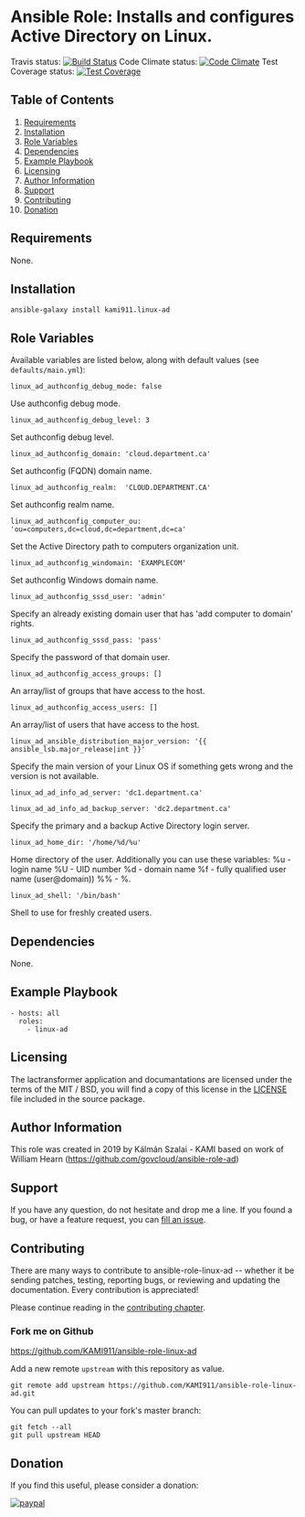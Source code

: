 # Ansible Role: Installs and configures Active Directory on Linux.

Travis status:   [![Build Status](https://travis-ci.org/KAMI911/ansible-role-linux-ad.svg?branch=master)](https://travis-ci.org/KAMI911/ansible-role-linux-ad)
Code Climate status: [![Code Climate](https://codeclimate.com/github/KAMI911/ansible-role-linux-ad/badges/gpa.svg)](https://codeclimate.com/github/KAMI911/ansible-role-linux-ad)
Test Coverage status: [![Test Coverage](https://codeclimate.com/github/KAMI911/ansible-role-linux-ad/badges/coverage.svg)](https://codeclimate.com/github/KAMI911/ansible-role-linux-ad/coverage)

## Table of Contents

1. [Requirements][Requirements]
2. [Installation][Installation]
3. [Role Variables][Role Variables]
4. [Dependencies][Dependencies]
5. [Example Playbook][Example Playbook]
6. [Licensing][Licensing]
7. [Author Information][Author Information]
8. [Support][Support]
9. [Contributing][Contributing]
10. [Donation][Donation]

## Requirements

None.

## Installation

    ansible-galaxy install kami911.linux-ad

## Role Variables

Available variables are listed below, along with default values (see `defaults/main.yml`):

    linux_ad_authconfig_debug_mode: false

Use authconfig debug mode.

    linux_ad_authconfig_debug_level: 3

Set authconfig debug level.

    linux_ad_authconfig_domain: 'cloud.department.ca'

Set authconfig (FQDN) domain name.

    linux_ad_authconfig_realm:  'CLOUD.DEPARTMENT.CA'

Set authconfig realm name.

    linux_ad_authconfig_computer_ou: 'ou=computers,dc=cloud,dc=department,dc=ca'

Set the Active Directory path to computers organization unit.

    linux_ad_authconfig_windomain: 'EXAMPLECOM'

Set authconfig Windows domain name.

    linux_ad_authconfig_sssd_user: 'admin'

Specify an already existing domain user that has 'add computer to domain' rights.

    linux_ad_authconfig_sssd_pass: 'pass'

Specify the password of that domain user.

    linux_ad_authconfig_access_groups: []

An array/list of groups that have access to the host.

    linux_ad_authconfig_access_users: []

An array/list of users that have access to the host.

    linux_ad_ansible_distribution_major_version: '{{ ansible_lsb.major_release|int }}'

Specify the main version of your Linux OS if something gets wrong and the version is not available.

    linux_ad_ad_info_ad_server: 'dc1.department.ca'

    linux_ad_ad_info_ad_backup_server: 'dc2.department.ca'

Specify the primary and a backup Active Directory login server.

    linux_ad_home_dir: '/home/%d/%u'

Home directory of the user. 
Additionally you can use these variables:
%u -login name
%U - UID number
%d - domain name
%f - fully qualified user name (user@domain))
%% - %.

    linux_ad_shell: '/bin/bash'

Shell to use for freshly created users.

## Dependencies

None.

## Example Playbook

    - hosts: all
      roles:
        - linux-ad

## Licensing

The lactransformer application and documantations are licensed under the terms of
the MIT / BSD, you will find a copy of this license in the
[LICENSE](LICENSE) file included in the source package.

## Author Information

This role was created in 2019 by Kálmán Szalai - KAMI based on work of William Hearn (https://github.com/govcloud/ansible-role-ad)

## Support

If you have any question, do not hesitate and drop me a line.
If you found a bug, or have a feature request, you can [fill an issue](https://github.com/KAMI911/ansible-role-linux-ad/issues).

## Contributing

There are many ways to contribute to ansible-role-linux-ad -- whether it be sending patches,
testing, reporting bugs, or reviewing and updating the documentation. Every
contribution is appreciated!

Please continue reading in the [contributing chapter](CONTRIBUTING.md).

### Fork me on Github

https://github.com/KAMI911/ansible-role-linux-ad

Add a new remote `upstream` with this repository as value.

```
git remote add upstream https://github.com/KAMI911/ansible-role-linux-ad.git
```

You can pull updates to your fork's master branch:

```
git fetch --all
git pull upstream HEAD
```

## Donation

If you find this useful, please consider a donation:

[![paypal](https://www.paypalobjects.com/en_US/i/btn/btn_donateCC_LG.gif)](https://www.paypal.com/cgi-bin/webscr?cmd=_s-xclick&hosted_button_id=RLQZ58B26XSLA)


<!-- TOC URLs -->
[Requirements]: #requirements
[Installation]: #installation
[Role Variables]: #role_variables
[Dependencies]: #dependencies
[Example Playbook]: #example_playbook
[Licensing]: #licensing
[Author Information]: #author_information
[Support]: #support
[Contributing]: #contributing
[Donation]: #donation
